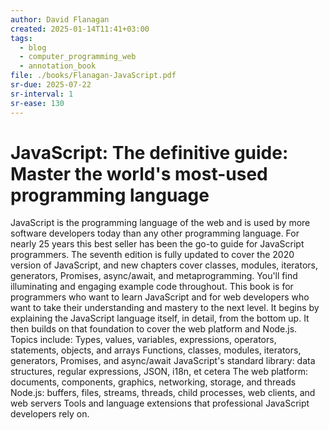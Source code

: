 ```yaml
---
author: David Flanagan
created: 2025-01-14T11:41+03:00
tags:
  - blog
  - computer_programming_web
  - annotation_book
file: ./books/Flanagan-JavaScript.pdf
sr-due: 2025-07-22
sr-interval: 1
sr-ease: 130
---
```


# JavaScript: The definitive guide: Master the world's most-used programming language

JavaScript is the programming language of the web and is used by more software developers today than any other programming language. For nearly 25 years this best seller has been the go-to guide for JavaScript programmers. The seventh edition is fully updated to cover the 2020 version of JavaScript, and new chapters cover classes, modules, iterators, generators, Promises, async/await, and metaprogramming. You'll find illuminating and engaging example code throughout. This book is for programmers who want to learn JavaScript and for web developers who want to take their understanding and mastery to the next level. It begins by explaining the JavaScript language itself, in detail, from the bottom up. It then builds on that foundation to cover the web platform and Node.js. Topics include: Types, values, variables, expressions, operators, statements, objects, and arrays Functions, classes, modules, iterators, generators, Promises, and async/await JavaScript's standard library: data structures, regular expressions, JSON, i18n, et cetera The web platform: documents, components, graphics, networking, storage, and threads Node.js: buffers, files, streams, threads, child processes, web clients, and web servers Tools and language extensions that professional JavaScript developers rely on.
